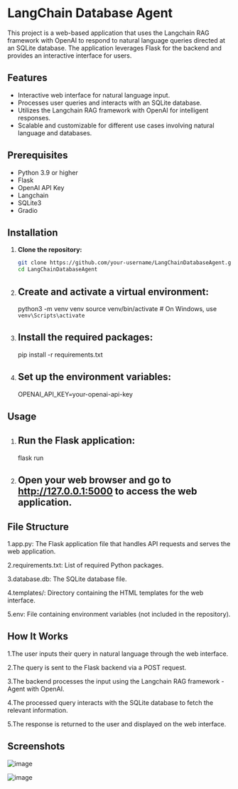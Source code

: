# LangChain Database Agent

This project is a web-based application that uses the Langchain RAG framework with OpenAI to respond to natural language queries directed at an SQLite database. The application leverages Flask for the backend and provides an interactive interface for users.

## Features

- Interactive web interface for natural language input.
- Processes user queries and interacts with an SQLite database.
- Utilizes the Langchain RAG framework with OpenAI for intelligent responses.
- Scalable and customizable for different use cases involving natural language and databases.

## Prerequisites

- Python 3.9 or higher
- Flask
- OpenAI API Key
- Langchain
- SQLite3
- Gradio

## Installation

1. **Clone the repository:**

   ```bash
   git clone https://github.com/your-username/LangChainDatabaseAgent.git
   cd LangChainDatabaseAgent
2. ## Create and activate a virtual environment:

    python3 -m venv venv
    source venv/bin/activate  # On Windows, use `venv\Scripts\activate`

3. ## Install the required packages:

    pip install -r requirements.txt

4. ## Set up the environment variables:

   OPENAI_API_KEY=your-openai-api-key


## Usage

1. ## Run the Flask application:

     flask run
   
2. ## Open your web browser and go to http://127.0.0.1:5000 to access the web application.

## File Structure

1.app.py: The Flask application file that handles API requests and serves the web application.

2.requirements.txt: List of required Python packages.

3.database.db: The SQLite database file.

4.templates/: Directory containing the HTML templates for the web interface.

5.env: File containing environment variables (not included in the repository).


## How It Works
1.The user inputs their query in natural language through the web interface.

2.The query is sent to the Flask backend via a POST request.

3.The backend processes the input using the Langchain RAG framework - Agent with OpenAI.

4.The processed query interacts with the SQLite database to fetch the relevant information.

5.The response is returned to the user and displayed on the web interface.

## Screenshots

![image](https://github.com/Anitt/LangChainDatabaseAgent/assets/32222717/b6a2655f-66ff-410f-9079-ed7c85243441)


![image](https://github.com/Anitt/LangChainDatabaseAgent/assets/32222717/f0a87868-be99-4194-a933-029148b553c5)




   
